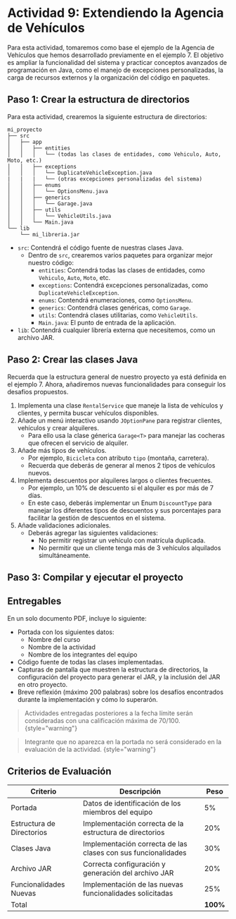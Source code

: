 # Actividad 9: Extendiendo la Agencia de Vehículos

Para esta actividad, tomaremos como base el ejemplo de la Agencia de Vehículos que hemos desarrollado previamente en el
ejemplo 7. El objetivo es ampliar la funcionalidad del sistema y practicar conceptos avanzados de programación en Java,
como el manejo de excepciones personalizadas, la carga de recursos externos y la organización del código en paquetes.

## Paso 1: Crear la estructura de directorios

Para esta actividad, crearemos la siguiente estructura de directorios:

```
mi_proyecto
├── src
│   ├── app
│   │   ├── entities
│   │   │   └── (todas las clases de entidades, como Vehiculo, Auto, Moto, etc.)
│   │   ├── exceptions
│   │   │   └── DuplicateVehicleException.java
|   |   |   └── (otras excepciones personalizadas del sistema)
│   │   ├── enums
│   │   │   └── OptionsMenu.java
│   │   ├── generics
│   │   │   └── Garage.java
│   │   ├── utils
│   │   │   └── VehicleUtils.java
│   │   └── Main.java
└── lib
    └── mi_libreria.jar
```

- `src`: Contendrá el código fuente de nuestras clases Java.
    * Dentro de `src`, crearemos varios paquetes para organizar mejor nuestro código:
        - `entities`: Contendrá todas las clases de entidades, como `Vehiculo`, `Auto`, `Moto`, etc.
        - `exceptions`: Contendrá excepciones personalizadas, como `DuplicateVehicleException`.
        - `enums`: Contendrá enumeraciones, como `OptionsMenu`.
        - `generics`: Contendrá clases genéricas, como `Garage`.
        - `utils`: Contendrá clases utilitarias, como `VehicleUtils`.
        - `Main.java`: El punto de entrada de la aplicación.
- `lib`: Contendrá cualquier librería externa que necesitemos, como un archivo JAR.

## Paso 2: Crear las clases Java

Recuerda que la estructura general de nuestro proyecto ya está definida en el ejemplo 7. Ahora, añadiremos nuevas
funcionalidades para conseguir los desafios propuestos.

1. Implementa una clase `RentalService` que maneje la lista de vehículos y clientes, y permita buscar vehículos
   disponibles.
2. Añade un menú interactivo usando `JOptionPane` para registrar clientes, vehículos y crear alquileres.
    * Para ello usa la clase génerica `Garage<T>` para manejar las cocheras que ofrecen el servicio de alquiler.
3. Añade más tipos de vehículos.
    * Por ejemplo, `Bicicleta` con atributo `tipo` (montaña, carretera).
    * Recuerda que deberás de generar al menos 2 tipos de vehículos nuevos.
4. Implementa descuentos por alquileres largos o clientes frecuentes.
    * Por ejemplo, un 10% de descuento si el alquiler es por más de 7 días.
    * En este caso, deberás implementar un Enum `DiscountType` para manejar los diferentes tipos de descuentos y sus
      porcentajes para facilitar la gestión de descuentos en el sistema.
5. Añade validaciones adicionales.
    * Deberás agregar las siguientes validaciones:
        - No permitir registrar un vehículo con matrícula duplicada.
        - No permitir que un cliente tenga más de 3 vehículos alquilados simultáneamente.

## Paso 3: Compilar y ejecutar el proyecto

## Entregables

En un solo documento PDF, incluye lo siguiente:

* Portada con los siguientes datos:
    * Nombre del curso
    * Nombre de la actividad
    * Nombre de los integrantes del equipo
* Código fuente de todas las clases implementadas.
* Capturas de pantalla que muestren la estructura de directorios, la configuración del proyecto para generar el JAR, y
  la inclusión del JAR en otro proyecto.
* Breve reflexión (máximo 200 palabras) sobre los desafíos encontrados durante la implementación y cómo lo superarón.

> Actividades entregadas posteriores a la fecha límite serán consideradas con una calificación máxima de 70/100.
> {style="warning"}

> Integrante que no aparezca en la portada no será considerado en la evaluación de la actividad.
> {style="warning"}

## Criterios de Evaluación

| Criterio                  | Descripción                                                   | Peso     |
|---------------------------|---------------------------------------------------------------|----------|
| Portada                   | Datos de identificación de los miembros del equipo            | 5%       |
| Estructura de Directorios | Implementación correcta de la estructura de directorios       | 20%      |
| Clases Java               | Implementación correcta de las clases con sus funcionalidades | 30%      |
| Archivo JAR               | Correcta configuración y generación del archivo JAR           | 20%      |
| Funcionalidades Nuevas    | Implementación de las nuevas funcionalidades solicitadas      | 25%      |
| Total                     |                                                               | **100%** |